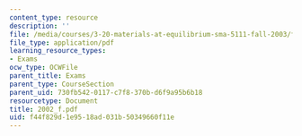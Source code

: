 ```yaml
---
content_type: resource
description: ''
file: /media/courses/3-20-materials-at-equilibrium-sma-5111-fall-2003/f44f829d1e9518ad031b50349660f11e_2002_f.pdf
file_type: application/pdf
learning_resource_types:
- Exams
ocw_type: OCWFile
parent_title: Exams
parent_type: CourseSection
parent_uid: 730fb542-0117-c7f8-370b-d6f9a95b6b18
resourcetype: Document
title: 2002_f.pdf
uid: f44f829d-1e95-18ad-031b-50349660f11e
---
```

